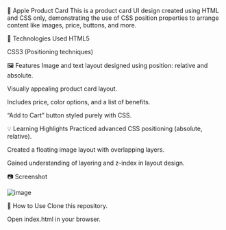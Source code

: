 🍎 Apple Product Card
This is a product card UI design created using HTML and CSS only, demonstrating the use of CSS position properties to arrange content like images, price, buttons, and more.

🔧 Technologies Used
HTML5

CSS3 (Positioning techniques)

🖼️ Features
Image and text layout designed using position: relative and absolute.

Visually appealing product card layout.

Includes price, color options, and a list of benefits.

“Add to Cart” button styled purely with CSS.

💡 Learning Highlights
Practiced advanced CSS positioning (absolute, relative).

Created a floating image layout with overlapping layers.

Gained understanding of layering and z-index in layout design.

📷 Screenshot

![image](https://github.com/user-attachments/assets/a4ae0767-7d29-40d3-bb45-74b43102a809)


📄 How to Use
Clone this repository.

Open index.html in your browser.

